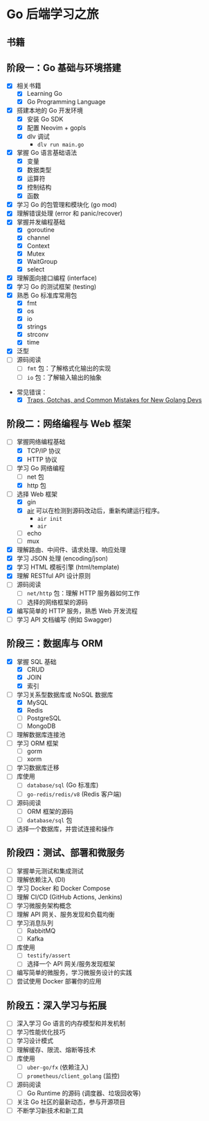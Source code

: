 # Go 后端学习之旅

## 书籍

## 阶段一：Go 基础与环境搭建
- [x] 相关书籍
    - [x] Learning Go
    - [x] Go Programming Language
- [x] 搭建本地的 Go 开发环境
    - [x] 安装 Go SDK
    - [x] 配置 Neovim + gopls
    - [x] dlv 调试
      - `dlv run main.go`
- [x] 掌握 Go 语言基础语法
    - [x] 变量
    - [x] 数据类型
    - [x] 运算符
    - [x] 控制结构
    - [x] 函数
- [x] 学习 Go 的包管理和模块化 (go mod)
- [x] 理解错误处理 (error 和 panic/recover)
- [x] 掌握并发编程基础
    - [x] goroutine
    - [x] channel
    - [x] Context
    - [x] Mutex
    - [x] WaitGroup
    - [x] select
- [x] 理解面向接口编程 (interface)
- [x] 学习 Go 的测试框架 (testing)
- [x] 熟悉 Go 标准库常用包
    - [x] fmt
    - [x] os
    - [x] io
    - [x] strings
    - [x] strconv
    - [x] time
- [x] 泛型
- [ ] 源码阅读
  - [ ] `fmt` 包：了解格式化输出的实现
  - [ ] `io` 包：了解输入输出的抽象
- 常见错误：
  - [x] [Traps, Gotchas, and Common Mistakes for New Golang Devs](http://devs.cloudimmunity.com/gotchas-and-common-mistakes-in-go-golang/index.html)

## 阶段二：网络编程与 Web 框架
- [ ] 掌握网络编程基础
    - [x] TCP/IP 协议
    - [x] HTTP 协议
- [ ] 学习 Go 网络编程
    - [ ] net 包
    - [x] http 包
- [ ] 选择 Web 框架
    - [x] gin
    - [x] [air](https://github.com/air-verse/air) 可以在检测到源码改动后，重新构建运行程序。
        - `air init`
        - `air`
    - [ ] echo
    - [ ] mux
- [x] 理解路由、中间件、请求处理、响应处理
- [x] 学习 JSON 处理 (encoding/json)
- [x] 学习 HTML 模板引擎 (html/template)
- [x] 理解 RESTful API 设计原则
- [ ] 源码阅读
    - [ ] `net/http` 包：理解 HTTP 服务器如何工作
    - [ ] 选择的网络框架的源码
- [x] 编写简单的 HTTP 服务，熟悉 Web 开发流程
- [ ] 学习 API 文档编写 (例如 Swagger)

## 阶段三：数据库与 ORM
- [x] 掌握 SQL 基础
    - [x] CRUD
    - [x] JOIN
    - [x] 索引
- [ ] 学习关系型数据库或 NoSQL 数据库
    - [x] MySQL
    - [x] Redis
    - [ ] PostgreSQL
    - [ ] MongoDB
- [ ] 理解数据库连接池
- [ ] 学习 ORM 框架
    - [ ] gorm
    - [ ] xorm
- [ ] 学习数据库迁移
- [ ] 库使用
    - [ ] `database/sql` (Go 标准库)
    - [ ] `go-redis/redis/v8` (Redis 客户端)
- [ ] 源码阅读
    - [ ] ORM 框架的源码
    - [ ] `database/sql` 包
- [ ] 选择一个数据库，并尝试连接和操作

## 阶段四：测试、部署和微服务
- [ ] 掌握单元测试和集成测试
- [ ] 理解依赖注入 (DI)
- [ ] 学习 Docker 和 Docker Compose
- [ ] 理解 CI/CD (GitHub Actions, Jenkins)
- [ ] 学习微服务架构概念
- [ ] 理解 API 网关、服务发现和负载均衡
- [ ] 学习消息队列
    - [ ] RabbitMQ
    - [ ] Kafka
- [ ] 库使用
    - [ ] `testify/assert`
    - [ ] 选择一个 API 网关/服务发现框架
- [ ] 编写简单的微服务，学习微服务设计的实践
- [ ] 尝试使用 Docker 部署你的应用

## 阶段五：深入学习与拓展
- [ ] 深入学习 Go 语言的内存模型和并发机制
- [ ] 学习性能优化技巧
- [ ] 学习设计模式
- [ ] 理解缓存、限流、熔断等技术
- [ ] 库使用
    - [ ] `uber-go/fx` (依赖注入)
    - [ ] `prometheus/client_golang` (监控)
- [ ] 源码阅读
    - [ ] Go Runtime 的源码 (调度器、垃圾回收等)
- [ ] 关注 Go 社区的最新动态，参与开源项目
- [ ] 不断学习新技术和新工具
